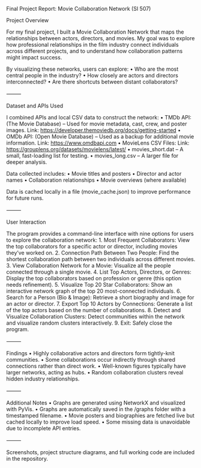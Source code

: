 Final Project Report: Movie Collaboration Network (SI 507)

Project Overview

For my final project, I built a Movie Collaboration Network that maps the relationships between actors, directors, and movies.
My goal was to explore how professional relationships in the film industry connect individuals across different projects, and to understand how collaboration patterns might impact success.

By visualizing these networks, users can explore:
	•	Who are the most central people in the industry?
	•	How closely are actors and directors interconnected?
	•	Are there shortcuts between distant collaborators?

⸻

Dataset and APIs Used

I combined APIs and local CSV data to construct the network:
	•	TMDb API: (The Movie Database) – Used for movie metadata, cast, crew, and poster images.
         Link: https://developer.themoviedb.org/docs/getting-started
	•	OMDb API: (Open Movie Database) – Used as a backup for additional movie information.
         Link: https://www.omdbapi.com
	•	MovieLens CSV Files:
         Link: https://grouplens.org/datasets/movielens/latest/
	•	movies_short.dat – A small, fast-loading list for testing.
	•	movies_long.csv – A larger file for deeper analysis.

Data collected includes:
	•	Movie titles and posters
	•	Director and actor names
	•	Collaboration relationships
	•	Movie overviews (where available)

Data is cached locally in a file (movie_cache.json) to improve performance for future runs.

⸻

User Interaction

The program provides a command-line interface with nine options for users to explore the collaboration network:
	1.	Most Frequent Collaborators:
        View the top collaborators for a specific actor or director, including movies they’ve worked on.
	2.	Connection Path Between Two People:
        Find the shortest collaboration path between two individuals across different movies.
	3.	View Collaboration Network for a Movie:
        Visualize all the people connected through a single movie.
	4.	List Top Actors, Directors, or Genres:
        Display the top collaborators based on profession or genre (this option needs refinement).
	5.	Visualize Top 20 Star Collaborators:
        Show an interactive network graph of the top 20 most-connected individuals.
	6.	Search for a Person (Bio & Image):
        Retrieve a short biography and image for an actor or director.
	7.	Export Top 10 Actors by Connections:
        Generate a list of the top actors based on the number of collaborations.
	8.	Detect and Visualize Collaboration Clusters:
        Detect communities within the network and visualize random clusters interactively.
	9.	Exit:
        Safely close the program.

⸻

Findings
	•	Highly collaborative actors and directors form tightly-knit communities.
	•	Some collaborations occur indirectly through shared connections rather than direct work.
	•	Well-known figures typically have larger networks, acting as hubs.
	•	Random collaboration clusters reveal hidden industry relationships.

⸻

Additional Notes
	•	Graphs are generated using NetworkX and visualized with PyVis.
	•	Graphs are automatically saved in the /graphs folder with a timestamped filename.
	•	Movie posters and biographies are fetched live but cached locally to improve load speed.
	•	Some missing data is unavoidable due to incomplete API entries.

⸻

Screenshots, project structure diagrams, and full working code are included in the repository.
